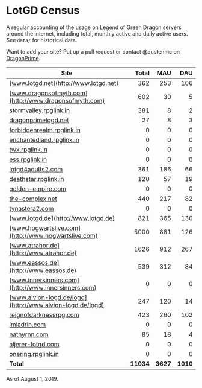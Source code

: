 # LotGD Census
A regular accounting of the usage on Legend of Green Dragon servers around the internet, including total, monthly active and daily active users. See `data/` for historical data.

Want to add your site? Put up a pull request or contact @austenmc on [DragonPrime](http://dragonprime.net).


Site | Total | MAU | DAU
--- | ---:| ---:| ---:
[www.lotgd.net](http://www.lotgd.net)|362|253|106
[www.dragonsofmyth.com](http://www.dragonsofmyth.com)|602|30|5
[stormvalley.rpglink.in](http://stormvalley.rpglink.in)|381|8|2
[dragonprimelogd.net](http://dragonprimelogd.net)|27|8|3
[forbiddenrealm.rpglink.in](http://forbiddenrealm.rpglink.in)|0|0|0
[enchantedland.rpglink.in](http://enchantedland.rpglink.in)|0|0|0
[twx.rpglink.in](http://twx.rpglink.in)|0|0|0
[ess.rpglink.in](http://ess.rpglink.in)|0|0|0
[lotgd4adults2.com](http://lotgd4adults2.com)|361|186|66
[deathstar.rpglink.in](http://deathstar.rpglink.in)|120|57|19
[golden-empire.com](http://golden-empire.com)|0|0|0
[the-complex.net](http://the-complex.net)|440|217|82
[tynastera2.com](http://tynastera2.com)|0|0|0
[www.lotgd.de](http://www.lotgd.de)|821|365|130
[www.hogwartslive.com](http://www.hogwartslive.com)|5000|881|126
[www.atrahor.de](http://www.atrahor.de)|1626|912|267
[www.eassos.de](http://www.eassos.de)|539|312|84
[www.innersinners.com](http://www.innersinners.com)|0|0|0
[www.alvion-logd.de/logd](http://www.alvion-logd.de/logd)|247|120|14
[reignofdarknessrpg.com](http://reignofdarknessrpg.com)|423|260|102
[imladrin.com](http://imladrin.com)|0|0|0
[nathyrnn.com](http://nathyrnn.com)|85|18|4
[aljerer-lotgd.com](http://aljerer-lotgd.com)|0|0|0
[onering.rpglink.in](http://onering.rpglink.in)|0|0|0
**Total**|**11034**|**3627**|**1010**

As of August 1, 2019.
